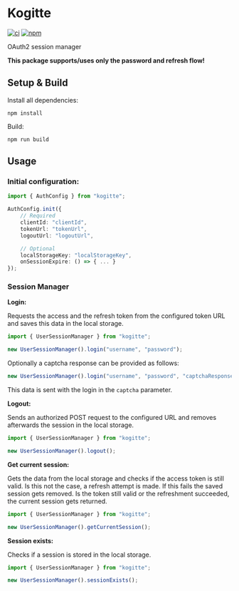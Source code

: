 # Kogitte
[![ci](https://gitlab.com/sokkuri/kogitte/badges/master/pipeline.svg?style=flat)](https://gitlab.com/sokkuri/Kogitte/-/commits/master)
[![npm](https://img.shields.io/npm/v/kogitte.svg)](https://www.npmjs.com/package/kogitte)

OAuth2 session manager

**This package supports/uses only the password and refresh flow!**

## Setup & Build
Install all dependencies:
```
npm install
```

Build:
```
npm run build
```

## Usage
### Initial configuration:
```ts
import { AuthConfig } from "kogitte";

AuthConfig.init({
    // Required
    clientId: "clientId",
    tokenUrl: "tokenUrl",
    logoutUrl: "logoutUrl",

    // Optional
    localStorageKey: "localStorageKey",
    onSessionExpire: () => { ... }
});
```

### Session Manager
**Login:**

Requests the access and the refresh token from the configured token URL and saves this data in the local storage.
```ts
import { UserSessionManager } from "kogitte";

new UserSessionManager().login("username", "password");
```
Optionally a captcha response can be provided as follows:

```ts
new UserSessionManager().login("username", "password", "captchaResponse");
```
This data is sent with the login in the `captcha` parameter.

**Logout:**

Sends an authorized POST request to the configured URL and removes afterwards the session in the local storage.
```ts
import { UserSessionManager } from "kogitte";

new UserSessionManager().logout();
```

**Get current session:**

Gets the data from the local storage and checks if the access token is still valid. Is this not the case, a refresh attempt is made.
If this fails the saved session gets removed. Is the token still valid or the refreshment succeeded, the current session gets returned.
```ts
import { UserSessionManager } from "kogitte";

new UserSessionManager().getCurrentSession();
```

**Session exists:**

Checks if a session is stored in the local storage.
```ts
import { UserSessionManager } from "kogitte";

new UserSessionManager().sessionExists();
```
